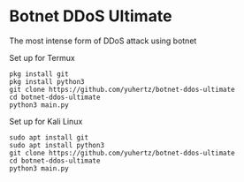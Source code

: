 # Botnet DDoS Ultimate

The most intense form of DDoS attack using botnet

Set up for Termux
```
pkg install git
pkg install python3
git clone https://github.com/yuhertz/botnet-ddos-ultimate
cd botnet-ddos-ultimate
python3 main.py
```

Set up for Kali Linux
```
sudo apt install git
sudo apt install python3
git clone https://github.com/yuhertz/botnet-ddos-ultimate
cd botnet-ddos-ultimate
python3 main.py
```

